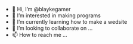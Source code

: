- 👋 Hi, I’m @blaykegamer
- 👀 I’m interested in making programs
- 🌱 I’m currently learning how to make a wedsite
- 💞️ I’m looking to collaborate on ...
- 📫 How to reach me ...

<!---
blaykegamer/blaykegamer is a ✨ special ✨ repository because its `README.md` (this file) appears on your GitHub profile.
You can click the Preview link to take a look at your changes.
--->
